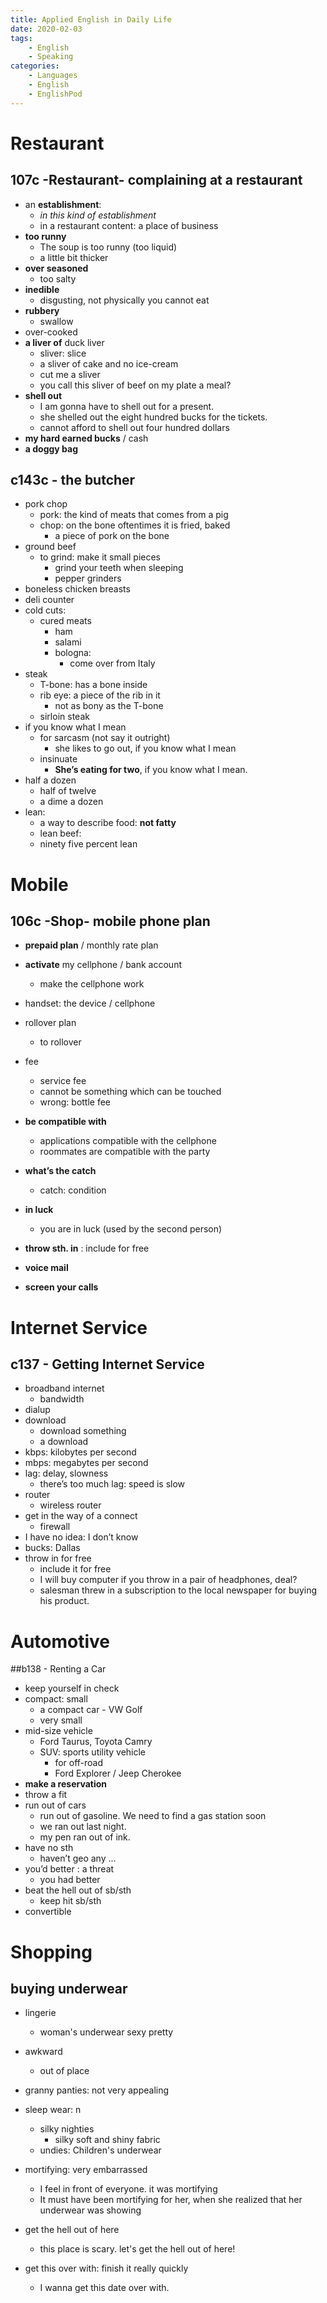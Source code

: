 ```yaml
---
title: Applied English in Daily Life 
date: 2020-02-03
tags: 
	- English
	- Speaking
categories: 
	- Languages
	- English
	- EnglishPod
---
```


# Restaurant
## 107c -Restaurant- complaining at a restaurant

+  an __establishment__: 
   + _in this kind of establishment_
   + in a restaurant content: a place of business
+  __too runny__
   + The soup is too runny (too liquid)
   + a little bit thicker
+  __over seasoned__
   + too salty
+  __inedible__
   + disgusting, not physically you cannot eat
+  __rubbery__
   + swallow
+  over-cooked
+  __a liver of__ duck liver
   + sliver: slice
   + a sliver of cake and no ice-cream
   + cut me a sliver
   + you call this sliver of beef on my plate a meal?
+  __shell out__
   + I am gonna have to shell out for a present.
   + she shelled out the eight hundred bucks for the tickets.
   + cannot afford to shell out four hundred dollars
+  __my hard earned bucks__ / cash 
+  __a doggy bag__

## c143c - the butcher
+ pork chop
    + pork: the kind of meats that comes from a pig
    + chop: on the bone oftentimes it is fried, baked
        + a piece of pork on the bone
+ ground beef
    + to grind: make it small pieces
        + grind your teeth when sleeping
        + pepper grinders
+ boneless chicken breasts
+ deli counter
+ cold cuts: 
    + cured meats
        + ham
        + salami
        + bologna: 
            + come over from Italy
+ steak
    + T-bone: has a bone inside
    + rib eye: a piece of the rib in it
        + not as bony as the T-bone
    + sirloin steak
+ if you know what I mean
    + for sarcasm (not say it outright)
        + she likes to go out, if you know what I mean
    + insinuate
        + __She’s eating for two__, if you know what I mean. 
+ half a dozen
    + half of twelve
    + a dime a dozen
+ lean:
    + a way to describe food: __not fatty__
    + lean beef: 
    + ninety five percent lean

    
# Mobile
## 106c -Shop- mobile phone plan

+ __prepaid plan__ / monthly rate plan

+ __activate__ my cellphone / bank account
  + make the cellphone work
+ handset: the device / cellphone
+ rollover plan
  + to rollover
+ fee
  + service fee
  + cannot be something which can be touched
  + wrong: bottle fee

+ __be compatible with__
  + applications compatible with the cellphone
  + roommates are compatible with the party

+ __what’s the catch__
  + catch: condition

+ __in luck__
  +  you are in luck (used by the second person)

+ __throw sth. in__ : include for free

+ __voice mail__
+ __screen your calls__

# Internet Service
## c137 - Getting Internet Service 
+ broadband internet
    + bandwidth
+ dialup
+ download
    + download something
    + a download
+ kbps: kilobytes per second
+ mbps: megabytes per second
+ lag: delay, slowness
    + there’s too much lag: speed is slow
+ router
    + wireless router
+ get in the way of a connect 
    + firewall
+ I have no idea: I don’t know
+ bucks: Dallas
+ throw in for free
    + include it for free
    +  I will buy computer if you throw in a pair of headphones, deal?
    +  salesman threw in a subscription to the local newspaper for buying his product.

# Automotive
##b138 - Renting a Car
+ keep yourself in check
+ compact: small
    + a compact car - VW Golf
    + very small
+ mid-size vehicle
    + Ford Taurus, Toyota Camry
    + SUV: sports utility vehicle
        + for off-road
        + Ford Explorer / Jeep Cherokee
+ __make a reservation__
+ throw a fit
+ run out of cars
    + run out of gasoline. We need to find a gas station soon
    + we ran out last night.
    + my pen ran out of ink.
+ have no sth
    + haven’t geo any ...
+ you’d better : a threat
    + you had better
+ beat the hell out of sb/sth
    + keep hit sb/sth
+ convertible

# Shopping

## buying underwear

+ lingerie
  + woman's underwear sexy pretty
+ awkward
  + out of place

+ granny panties: not very appealing
+ sleep wear: n
  + silky nighties
    + silky soft and shiny fabric
  + undies: Children's underwear
+ mortifying: very embarrassed
  + I feel in front of everyone. it was mortifying
  + It must have been mortifying for her, when she realized that her underwear was showing
+ get the hell out of here
  + this place is scary. let's get the hell out of here!
+ get this over with: finish it really quickly
  + I wanna get this date over with.



